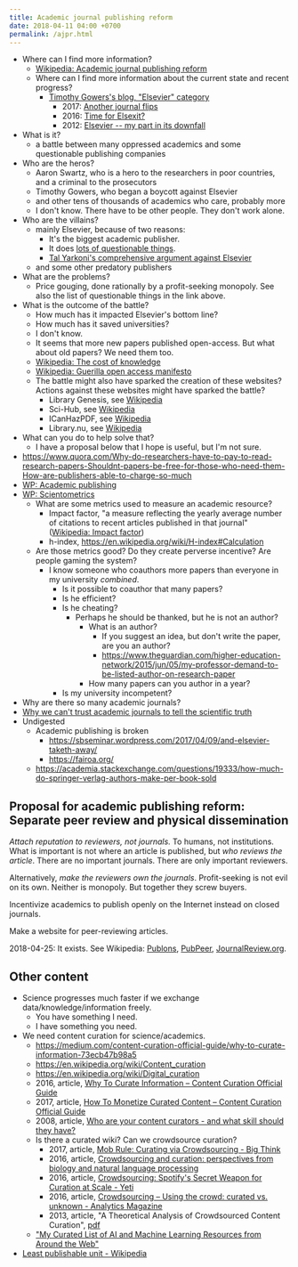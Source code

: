 ```yaml
---
title: Academic journal publishing reform
date: 2018-04-11 04:00 +0700
permalink: /ajpr.html
---
```


- Where can I find more information?
    - [Wikipedia: Academic journal publishing reform](https://en.m.wikipedia.org/wiki/Academic_journal_publishing_reform)
    - Where can I find more information about the current state and recent progress?
        - [Timothy Gowers's blog, "Elsevier" category](https://gowers.wordpress.com/category/elsevier/)
            - 2017: [Another journal flips](https://gowers.wordpress.com/2017/07/27/another-journal-flips/)
            - 2016: [Time for Elsexit?](https://gowers.wordpress.com/2016/11/29/time-for-elsexit/)
            - 2012: [Elsevier -- my part in its downfall](https://gowers.wordpress.com/2012/01/21/elsevier-my-part-in-its-downfall/)
- What is it?
    - a battle between many oppressed academics and some questionable publishing companies
- Who are the heros?
    - Aaron Swartz, who is a hero to the researchers in poor countries, and a criminal to the prosecutors
    - Timothy Gowers, who began a boycott against Elsevier
    - and other tens of thousands of academics who care, probably more
    - I don't know. There have to be other people. They don't work alone.
- Who are the villains?
    - mainly Elsevier, because of two reasons:
        - It's the biggest academic publisher.
        - It does [lots of questionable things](https://en.wikipedia.org/wiki/Elsevier#Criticism_and_controversies).
        - [Tal Yarkoni's comprehensive argument against Elsevier](https://www.talyarkoni.org/blog/2016/12/12/why-i-still-wont-review-for-or-publish-with-elsevier-and-think-you-shouldnt-either/)
    - and some other predatory publishers
- What are the problems?
    - Price gouging, done rationally by a profit-seeking monopoly.
    See also the list of questionable things in the link above.
- What is the outcome of the battle?
    - How much has it impacted Elsevier's bottom line?
    - How much has it saved universities?
    - I don't know.
    - It seems that more new papers published open-access. But what about old papers? We need them too.
    - [Wikipedia: The cost of knowledge](https://en.wikipedia.org/wiki/The_Cost_of_Knowledge)
    - [Wikipedia: Guerilla open access manifesto](https://en.wikisource.org/wiki/Guerilla_Open_Access_Manifesto)
    - The battle might also have sparked the creation of these websites?
    Actions against these websites might have sparked the battle?
        - Library Genesis, see [Wikipedia](https://en.wikipedia.org/wiki/Library_Genesis)
        - Sci-Hub, see [Wikipedia](https://en.wikipedia.org/wiki/Sci-Hub)
        - ICanHazPDF, see [Wikipedia](https://en.wikipedia.org/wiki/ICanHazPDF)
        - Library.nu, see [Wikipedia](https://en.wikipedia.org/wiki/Library.nu)
- What can you do to help solve that?
    - I have a proposal below that I hope is useful, but I'm not sure.
- https://www.quora.com/Why-do-researchers-have-to-pay-to-read-research-papers-Shouldnt-papers-be-free-for-those-who-need-them-How-are-publishers-able-to-charge-so-much
- [WP: Academic publishing](https://en.wikipedia.org/wiki/Academic_publishing)
- [WP: Scientometrics](https://en.wikipedia.org/wiki/Scientometrics)
    - What are some metrics used to measure an academic resource?
        - Impact factor, "a measure reflecting the yearly average number of citations to recent articles published in that journal" ([Wikipedia: Impact factor](https://en.wikipedia.org/wiki/Impact_factor))
        - h-index, https://en.wikipedia.org/wiki/H-index#Calculation
    - Are those metrics good? Do they create perverse incentive? Are people gaming the system?
        - I know someone who coauthors more papers than everyone in my university *combined*.
            - Is it possible to coauthor that many papers?
            - Is he efficient?
            - Is he cheating?
                - Perhaps he should be thanked, but he is not an author?
                    - What is an author?
                        - If you suggest an idea, but don't write the paper, are you an author?
                        - https://www.theguardian.com/higher-education-network/2015/jun/05/my-professor-demand-to-be-listed-author-on-research-paper
                    - How many papers can you author in a year?
            - Is my university incompetent?
- Why are there so many academic journals?
- [Why we can't trust academic journals to tell the scientific truth](https://www.theguardian.com/higher-education-network/2017/jun/06/why-we-cant-trust-academic-journals-to-tell-the-scientific-truth)
- Undigested
    - Academic publishing is broken
        - https://sbseminar.wordpress.com/2017/04/09/and-elsevier-taketh-away/
        - https://fairoa.org/
    - https://academia.stackexchange.com/questions/19333/how-much-do-springer-verlag-authors-make-per-book-sold

## Proposal for academic publishing reform: Separate peer review and physical dissemination

*Attach reputation to reviewers, not journals.*
To humans, not institutions.
What is important is not where an article is published,
but *who reviews the article*.
There are no important journals.
There are only important reviewers.

Alternatively, *make the reviewers own the journals*.
Profit-seeking is not evil on its own.
Neither is monopoly.
But together they screw buyers.

Incentivize academics to publish openly on the Internet instead on closed journals.

Make a website for peer-reviewing articles.

2018-04-25: It exists. See Wikipedia:
[Publons](https://en.wikipedia.org/wiki/Publons),
[PubPeer](https://en.wikipedia.org/wiki/PubPeer),
[JournalReview.org](https://en.wikipedia.org/wiki/JournalReview.org).

## Other content

- Science progresses much faster if we exchange data/knowledge/information freely.
    - You have something I need.
    - I have something you need.
- We need content curation for science/academics.
    - https://medium.com/content-curation-official-guide/why-to-curate-information-73ecb47b98a5
    - https://en.wikipedia.org/wiki/Content_curation
    - https://en.wikipedia.org/wiki/Digital_curation
    - 2016, article, [Why To Curate Information – Content Curation Official Guide](https://medium.com/content-curation-official-guide/why-to-curate-information-73ecb47b98a5)
    - 2017, article, [How To Monetize Curated Content – Content Curation Official Guide](https://medium.com/content-curation-official-guide/how-to-monetize-curated-content-465cc44725bd)
    - 2008, article, [Who are your content curators - and what skill should they have?](https://www.missiontolearn.com/content-curator/)
    - Is there a curated wiki?
    Can we crowdsource curation?
        - 2017, article, [Mob Rule: Curating via Crowdsourcing - Big Think](https://bigthink.com/Picture-This/mob-rule-curating-via-crowdsourcing)
        - 2016, article, [Crowdsourcing and curation: perspectives from biology and natural language processing](https://www.ncbi.nlm.nih.gov/pmc/articles/PMC4976298/)
        - 2016, article, [Crowdsourcing: Spotify's Secret Weapon for Curation at Scale - Yeti](https://yeti.co/blog/crowdsourcing-spotifys-secret-weapon-for-curation-at-scale/)
        - 2016, article, [Crowdsourcing – Using the crowd: curated vs. unknown - Analytics Magazine](http://analytics-magazine.org/crowdsourcing-using-the-crowd-curated-vs-unknown/)
        - 2013, article, "A Theoretical Analysis of Crowdsourced Content Curation", [pdf](http://users.eecs.northwestern.edu/~gar627/crowdsource.pdf)
    - ["My Curated List of AI and Machine Learning Resources from Around the Web"](https://medium.com/machine-learning-in-practice/my-curated-list-of-ai-and-machine-learning-resources-from-around-the-web-9a97823b8524)
- [Least publishable unit - Wikipedia](https://en.wikipedia.org/wiki/Least_publishable_unit)
